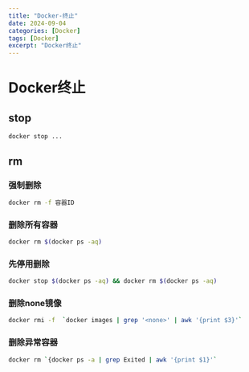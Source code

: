 ```yaml
---
title: "Docker-终止"
date: 2024-09-04
categories: [Docker]
tags: [Docker]
excerpt: "Docker终止"
---
```


# Docker终止

## stop

```
docker stop ...
```

##  rm

### 强制删除

```sh
docker rm -f 容器ID
```

### 删除所有容器

```sh
docker rm $(docker ps -aq)
```

### 先停用删除

```sh
docker stop $(docker ps -aq) && docker rm $(docker ps -aq)
```

### 删除none镜像

```sh
docker rmi -f  `docker images | grep '<none>' | awk '{print $3}'` 
```

### 删除异常容器

```sh
docker rm `{docker ps -a | grep Exited | awk '{print $1}'`
```